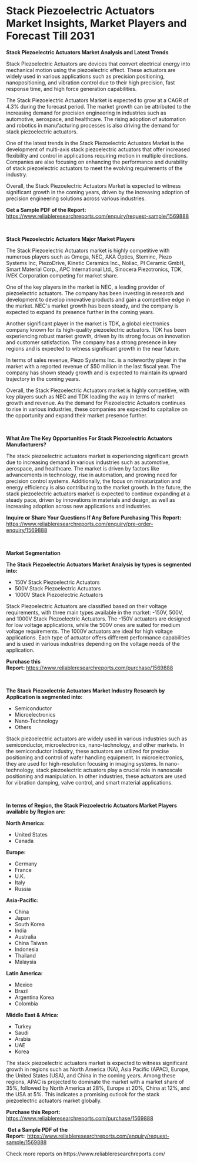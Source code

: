 <p><h1>Stack Piezoelectric Actuators Market Insights, Market Players and Forecast Till 2031</h1></p><p><strong>Stack Piezoelectric Actuators Market Analysis and Latest Trends</strong></p>
<p><p>Stack Piezoelectric Actuators are devices that convert electrical energy into mechanical motion using the piezoelectric effect. These actuators are widely used in various applications such as precision positioning, nanopositioning, and vibration control due to their high precision, fast response time, and high force generation capabilities.</p><p>The Stack Piezoelectric Actuators Market is expected to grow at a CAGR of 4.3% during the forecast period. The market growth can be attributed to the increasing demand for precision engineering in industries such as automotive, aerospace, and healthcare. The rising adoption of automation and robotics in manufacturing processes is also driving the demand for stack piezoelectric actuators.</p><p>One of the latest trends in the Stack Piezoelectric Actuators Market is the development of multi-axis stack piezoelectric actuators that offer increased flexibility and control in applications requiring motion in multiple directions. Companies are also focusing on enhancing the performance and durability of stack piezoelectric actuators to meet the evolving requirements of the industry.</p><p>Overall, the Stack Piezoelectric Actuators Market is expected to witness significant growth in the coming years, driven by the increasing adoption of precision engineering solutions across various industries.</p></p>
<p><strong>Get a Sample PDF of the Report:&nbsp;</strong> <a href="https://www.reliableresearchreports.com/enquiry/request-sample/1569888">https://www.reliableresearchreports.com/enquiry/request-sample/1569888</a></p>
<p>&nbsp;</p>
<p><strong>Stack Piezoelectric Actuators Major Market Players</strong></p>
<p><p>The Stack Piezoelectric Actuators market is highly competitive with numerous players such as Omega, NEC, AKA Optics, Steminc, Piezo Systems Inc, PiezoDrive, Kinetic Ceramics Inc., Noliac, PI Ceramic GmbH, Smart Material Corp., APC International Ltd., Sinocera Piezotronics, TDK, IVEK Corporation competing for market share. </p><p>One of the key players in the market is NEC, a leading provider of piezoelectric actuators. The company has been investing in research and development to develop innovative products and gain a competitive edge in the market. NEC's market growth has been steady, and the company is expected to expand its presence further in the coming years. </p><p>Another significant player in the market is TDK, a global electronics company known for its high-quality piezoelectric actuators. TDK has been experiencing robust market growth, driven by its strong focus on innovation and customer satisfaction. The company has a strong presence in key regions and is expected to witness significant growth in the near future.</p><p>In terms of sales revenue, Piezo Systems Inc. is a noteworthy player in the market with a reported revenue of $50 million in the last fiscal year. The company has shown steady growth and is expected to maintain its upward trajectory in the coming years.</p><p>Overall, the Stack Piezoelectric Actuators market is highly competitive, with key players such as NEC and TDK leading the way in terms of market growth and revenue. As the demand for Piezoelectric Actuators continues to rise in various industries, these companies are expected to capitalize on the opportunity and expand their market presence further.</p></p>
<p>&nbsp;</p>
<p><strong>What Are The Key Opportunities For Stack Piezoelectric Actuators Manufacturers?</strong></p>
<p><p>The stack piezoelectric actuators market is experiencing significant growth due to increasing demand in various industries such as automotive, aerospace, and healthcare. The market is driven by factors like advancements in technology, rise in automation, and growing need for precision control systems. Additionally, the focus on miniaturization and energy efficiency is also contributing to the market growth. In the future, the stack piezoelectric actuators market is expected to continue expanding at a steady pace, driven by innovations in materials and design, as well as increasing adoption across new applications and industries.</p></p>
<p><strong>Inquire or Share Your Questions If Any Before Purchasing This Report:</strong> <a href="https://www.reliableresearchreports.com/enquiry/pre-order-enquiry/1569888">https://www.reliableresearchreports.com/enquiry/pre-order-enquiry/1569888</a></p>
<p>&nbsp;</p>
<p><strong>Market Segmentation</strong></p>
<p><strong>The Stack Piezoelectric Actuators Market Analysis by types is segmented into:</strong></p>
<p><ul><li>150V Stack Piezoelectric Actuators</li><li>500V Stack Piezoelectric Actuators</li><li>1000V Stack Piezoelectric Actuators</li></ul></p>
<p><p>Stack Piezoelectric Actuators are classified based on their voltage requirements, with three main types available in the market: -150V, 500V, and 1000V Stack Piezoelectric Actuators. The -150V actuators are designed for low voltage applications, while the 500V ones are suited for medium voltage requirements. The 1000V actuators are ideal for high voltage applications. Each type of actuator offers different performance capabilities and is used in various industries depending on the voltage needs of the application.</p></p>
<p><strong>Purchase this Report:&nbsp;</strong><a href="https://www.reliableresearchreports.com/purchase/1569888">https://www.reliableresearchreports.com/purchase/1569888</a></p>
<p>&nbsp;</p>
<p><strong>The Stack Piezoelectric Actuators Market Industry Research by Application is segmented into:</strong></p>
<p><ul><li>Semiconductor</li><li>Microelectronics</li><li>Nano-Technology</li><li>Others</li></ul></p>
<p><p>Stack piezoelectric actuators are widely used in various industries such as semiconductor, microelectronics, nano-technology, and other markets. In the semiconductor industry, these actuators are utilized for precise positioning and control of wafer handling equipment. In microelectronics, they are used for high-resolution focusing in imaging systems. In nano-technology, stack piezoelectric actuators play a crucial role in nanoscale positioning and manipulation. In other industries, these actuators are used for vibration damping, valve control, and smart material applications.</p></p>
<p>&nbsp;</p>
<p><strong>In terms of Region, the Stack Piezoelectric Actuators Market Players available by Region are:</strong></p>
<p>
    <p> <strong> North America: </strong>
        <ul>
            <li>United States</li>
            <li>Canada</li>
        </ul>
        </p> 
    <p> <strong> Europe: </strong>
        <ul>
            <li>Germany</li>
            <li>France</li>
            <li>U.K.</li>
            <li>Italy</li>
            <li>Russia</li>
        </ul>
        </p> 
    <p> <strong> Asia-Pacific: </strong>
        <ul>
            <li>China</li>
            <li>Japan</li>
            <li>South Korea</li>
            <li>India</li>
            <li>Australia</li>
            <li>China Taiwan</li>
            <li>Indonesia</li>
            <li>Thailand</li>
            <li>Malaysia</li>
        </ul>
        </p> 
    <p> <strong> Latin America: </strong>
        <ul>
            <li>Mexico</li>
            <li>Brazil</li>
            <li>Argentina Korea</li>
            <li>Colombia</li>
        </ul>
        </p> 
    <p> <strong> Middle East & Africa: </strong>
        <ul>
            <li>Turkey</li>
            <li>Saudi</li>
            <li>Arabia</li>
            <li>UAE</li>
            <li>Korea</li>
        </ul>
    </p>
    </p>
<p><p>The stack piezoelectric actuators market is expected to witness significant growth in regions such as North America (NA), Asia Pacific (APAC), Europe, the United States (USA), and China in the coming years. Among these regions, APAC is projected to dominate the market with a market share of 35%, followed by North America at 28%, Europe at 20%, China at 12%, and the USA at 5%. This indicates a promising outlook for the stack piezoelectric actuators market globally.</p></p>
<p><strong>Purchase this Report: </strong><a href="https://www.reliableresearchreports.com/purchase/1569888">https://www.reliableresearchreports.com/purchase/1569888</a></p>
<p>&nbsp;<strong>Get a Sample PDF of the Report:&nbsp;&nbsp;</strong><a href="https://www.reliableresearchreports.com/enquiry/request-sample/1569888">https://www.reliableresearchreports.com/enquiry/request-sample/1569888</a></p>
<p><strong></strong></p>
<p>Check more reports on https://www.reliableresearchreports.com/</p>